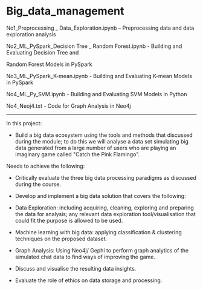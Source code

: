 # Big_data_management

No1_Preprocessing _ Data_Exploration.ipynb – Preprocessing data and data exploration analysis

No2_ML_PySpark_Decision Tree _ Random Forest.ipynb - Building and Evaluating Decision Tree and

Random Forest Models in PySpark

No3_ML_PySpark_K-mean.ipynb - Building and Evaluating K-mean Models in PySpark

No4_ML_Py_SVM.ipynb - Building and Evaluating SVM Models in Python

No4_Neoj4.txt - Code for Graph Analysis in Neo4j

---
In this project:

- Build a big data ecosystem using the tools and methods that discussed during the module;
to do this we will analyse a data set simulating big data generated from a large number of users 
who are playing an imaginary game called "Catch the Pink Flamingo".

Needs to achieve the following:

- Critically evaluate the three big data processing paradigms as discussed during the course.

- Develop and implement a big data solution that covers the following:

+ Data Exploration: including acquiring, cleaning, exploring and preparing the data for analysis;
any relevant data exploration tool/visualisation that could fit the purpose is allowed to be used.

+ Machine learning with big data: applying classification & clustering techniques on the proposed dataset.

+ Graph Analysis: Using Neo4j/ Gephi to perform graph analytics of the simulated chat data to find ways of
improving the game.

+ Discuss and visualise the resulting data insights.

+ Evaluate the role of ethics on data storage and processing.

